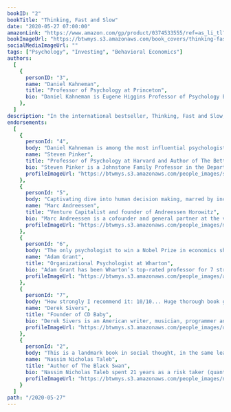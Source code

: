 ```yaml
---
bookID: "2"
bookTitle: "Thinking, Fast and Slow"
date: "2020-05-27 07:00:00"
amazonLink: "https://www.amazon.com/gp/product/0374533555/ref=as_li_tl?ie=UTF8&camp=1789&creative=9325&creativeASIN=0374533555&linkCode=as2&tag=btmysmarter-20&linkId=a27e0b99bd0e2169f6333749030b9b00"
bookImageUrl: "https://btwmys.s3.amazonaws.com/book_covers/thinking-fast-and-slow.jpg"
socialMediaImageUrl: ""
tags: ["Psychology", "Investing", "Behavioral Economics"]
authors:
  [
    {
      personID: "3",
      name: "Daniel Kahneman",
      title: "Professor of Psychology at Princeton",
      bio: "Daniel Kahneman is Eugene Higgins Professor of Psychology Emeritus at Princeton University and Professor of Psychology and Public Affairs Emeritus at Princeton's Woodrow Wilson School of Public and International Affairs. He received the 2002 Nobel Prize in Economic Sciences for his pioneering work with Amos Tversky on decision-making.",
    },
  ]
description: "In the international bestseller, Thinking, Fast and Slow, Daniel Kahneman, the renowned psychologist and winner of the Nobel Prize in Economics, takes us on a groundbreaking tour of the mind and explains the two systems that drive the way we think. System 1 is fast, intuitive, and emotional; System 2 is slower, more deliberative, and more logical. The impact of overconfidence on corporate strategies, the difficulties of predicting what will make us happy in the future, the profound effect of cognitive biases on everything from playing the stock market to planning our next vacation―each of these can be understood only by knowing how the two systems shape our judgments and decisions. Engaging the reader in a lively conversation about how we think, Kahneman reveals where we can and cannot trust our intuitions and how we can tap into the benefits of slow thinking. He offers practical and enlightening insights into how choices are made in both our business and our personal lives―and how we can use different techniques to guard against the mental glitches that often get us into trouble."
endorsements:
  [
    {
      personId: "4",
      body: "Daniel Kahneman is among the most influential psychologists in history and certainly the most important psychologist alive today... The appearance of Thinking, Fast and Slow is a major event.",
      name: "Steven Pinker",
      title: "Professor of Psychology at Harvard and Author of The Better Angels of our Nature",
      bio: "Steven Pinker is a Johnstone Family Professor in the Department of Psychology at Harvard University. He conducts research on language and cognition, writes for publications such as the New York Times, Time and The Atlantic, and is the author of ten books, including The Language Instinct, How the Mind Works, The Blank Slate, The Stuff of Thought, The Better Angels of Our Nature,The Sense of Style, and most recently, Enlightenment Now: The Case for Reason, Science, Humanism, and Progress.",
      profileImageUrl: "https://btwmys.s3.amazonaws.com/people_images/steven-pinker.jpg"
	},
	{
	  personId: "5",
      body: "Captivating dive into human decision making, marred by inclusion of several/many? psychology studies that fail to replicate. Will stand as a cautionary tale?",
      name: "Marc Andreessen",
      title: "Venture Capitalist and founder of Andreessen Horowitz",
      bio: "Marc Andreessen is a cofounder and general partner at the venture capital firm Andreessen Horowitz. He is an innovator and creator, one of the few to pioneer a software category used by more than a billion people and one of the few to establish multiple billion-dollar companies.  Marc co-created the highly influential Mosaic internet browser and co-founded Netscape, which later sold to AOL for $4.2 billion. He also co-founded Loudcloud, which as Opsware, sold to Hewlett-Packard for $1.6 billion. He later served on the board of Hewlett-Packard from 2008 to 2018.",
      profileImageUrl: "https://btwmys.s3.amazonaws.com/people_images/marc-andreessen.png"
	},
	{
	  personId: "6",
      body: "The only psychologist to win a Nobel Prize in economics showed us why our decisions go awry and common sense isn't common practice. His insights have been directly applicable to making better choices, avoiding unnecessary risks, and understanding ourselves",
      name: "Adam Grant",
      title: "Organizational Psychologist at Wharton",
      bio: "Adam Grant has been Wharton’s top-rated professor for 7 straight years. As an organizational psychologist, he is a leading expert on how we can find motivation and meaning, and live more generous and creative lives. He has been recognized as one of the world's 10 most influential management thinkers and Fortune's 40 under 40.",
      profileImageUrl: "https://btwmys.s3.amazonaws.com/people_images/adam-grant.png",
	},
	{
	  personId: "7",
      body: "How strongly I recommend it: 10/10... Huge thorough book gives a great overview of much of his work.",
      name: "Derek Sivers",
      title: "Founder of CD Baby",
      bio: "Derek Sivers is an American writer, musician, programmer and entrepreneur best known for being the founder and former president of CD Baby, an online CD store for independent musicians.[1] A professional musician since 1987, Sivers started CD Baby by accident in 1997 when he was selling his own CD on his website, and friends asked if he could sell theirs, too. CD Baby went on to become the largest seller of independent music on the web, with over $100M in sales for over 150,000 musician clients.",
      profileImageUrl: "https://btwmys.s3.amazonaws.com/people_images/derek-sivers.jpg",
	},
	{
	  personId: "2",
      body: "This is a landmark book in social thought, in the same league as The Wealth of Nations by Adam Smith and The Interpretation of Dreams by Sigmund Freud.",
      name: "Nassim Nicholas Taleb",
	  title: "Author of The Black Swan",
	  bio: "Nassim Nicholas Taleb spent 21 years as a risk taker (quantitative  trader) before becoming a researcher in philosophical, mathematical and (mostly) practical problems with probability. Taleb is the author of a multivolume essay, the Incerto (The Black Swan, Fooled by Randomness, Antifragile, and Skin in the Game) covering broad facets of uncertainty. It has been published  into 41 languages.In addition to his trader life, Taleb has also written, as a backup of the Incerto, more than 70 scholarly papers in mathematical statistics, quantitative finance, statistical physics, philosophy, ethics, economics, & international affairs, around the notion of risk and probability  (grouped in the Technical Incerto ).  Taleb is currently Distinguished Professor of Risk Engineering at NYU's Tandon School of Engineering (only a quarter time position). His current focus is on the properties of systems that can handle disorder ('antifragile').Taleb refuses all honors and anything that 'turns knowledge into a spectator sport'.",
      profileImageUrl: "https://btwmys.s3.amazonaws.com/people_images/nassim-nicholas-taleb.png",
	}
  ]
path: "/2020-05-27"
---
```

